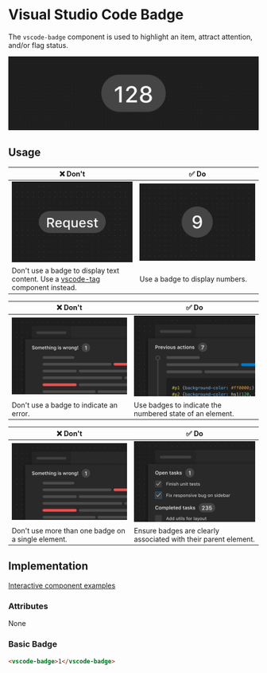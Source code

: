 # Visual Studio Code Badge

The `vscode-badge` component is used to highlight an item, attract attention, and/or flag status.

![Badge hero](/docs/assets/images/badge-hero.png)

## Usage

| ❌ Don't                                                                                           | ✅ Do                                                          |
| -------------------------------------------------------------------------------------------------- | -------------------------------------------------------------- |
| ![Badge with text value](/docs/assets/images/badge-dont-1.png)                                     | ![Badge with number value](/docs/assets/images/badge-do-1.png) |
| Don't use a badge to display text content. Use a [vscode-tag](../tag/README.md) component instead. | Use a badge to display numbers.                                |

| ❌ Don't                                                                 | ✅ Do                                                                                      |
| ------------------------------------------------------------------------ | ------------------------------------------------------------------------------------------ |
| ![Badge used to display and error](/docs/assets/images/badge-dont-2.png) | ![Badge showing the number of items in a history view](/docs/assets/images/badge-do-2.png) |
| Don't use a badge to indicate an error.                                  | Use badges to indicate the numbered state of an element.                                   |

| ❌ Don't                                                                | ✅ Do                                                                            |
| ----------------------------------------------------------------------- | -------------------------------------------------------------------------------- |
| ![Multiple badges on one element](/docs/assets/images/badge-dont-2.png) | ![One badge used for each section in a view](/docs/assets/images/badge-do-3.png) |
| Don't use more than one badge on a single element.                      | Ensure badges are clearly associated with their parent element.                  |

## Implementation

[Interactive component examples](https://codesandbox.io/s/badge-sample-y8386m?file=/index.html)

### Attributes

None

### Basic Badge

```html
<vscode-badge>1</vscode-badge>
```
